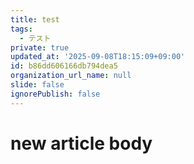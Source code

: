 ```yaml
---
title: test
tags:
  - テスト
private: true
updated_at: '2025-09-08T18:15:09+09:00'
id: b86dd606166db794dea5
organization_url_name: null
slide: false
ignorePublish: false
---
```

# new article body
